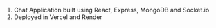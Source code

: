 1. Chat Application built using React, Express, MongoDB and Socket.io
2. Deployed in Vercel and Render
